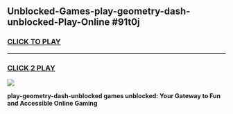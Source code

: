 
## Unblocked-Games-play-geometry-dash-unblocked-Play-Online #91t0j
<h3>
<a href="https://news.freeplayer.one?title=play-geometry-dash-unblocked&ref=3">CLICK TO PLAY</a></h3>
<hr>

<h3>
<a href="https://news.freeplayer.one?title=play-geometry-dash-unblocked&ref=3">CLICK 2 PLAY</a>
  
</h3>

<a href="https://news.freeplayer.one?title=play-geometry-dash-unblocked&ref=3"><img src="https://clearcache.store/games.png"></a>


**play-geometry-dash-unblocked games unblocked: Your Gateway to Fun and Accessible Online Gaming**
